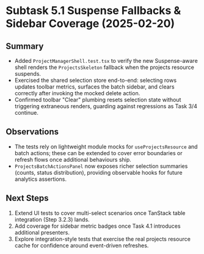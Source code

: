 # Subtask 5.1 Suspense Fallbacks & Sidebar Coverage (2025-02-20)

## Summary
- Added `ProjectManagerShell.test.tsx` to verify the new Suspense-aware shell renders the `ProjectsSkeleton` fallback when the projects resource suspends.
- Exercised the shared selection store end-to-end: selecting rows updates toolbar metrics, surfaces the batch sidebar, and clears correctly after invoking the mocked delete action.
- Confirmed toolbar "Clear" plumbing resets selection state without triggering extraneous renders, guarding against regressions as Task 3/4 continue.

## Observations
- The tests rely on lightweight module mocks for `useProjectsResource` and batch actions; these can be extended to cover error boundaries or refresh flows once additional behaviours ship.
- `ProjectsBatchActionsPanel` now exposes richer selection summaries (counts, status distribution), providing observable hooks for future analytics assertions.

## Next Steps
1. Extend UI tests to cover multi-select scenarios once TanStack table integration (Step 3.2.3) lands.
2. Add coverage for sidebar metric badges once Task 4.1 introduces additional presenters.
3. Explore integration-style tests that exercise the real projects resource cache for confidence around event-driven refreshes.
